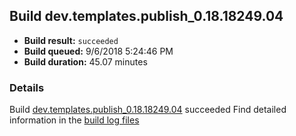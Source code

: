 ## Build dev.templates.publish_0.18.18249.04
- **Build result:** `succeeded`
- **Build queued:** 9/6/2018 5:24:46 PM
- **Build duration:** 45.07 minutes
### Details
Build [dev.templates.publish_0.18.18249.04](https://winappstudio.visualstudio.com/web/build.aspx?pcguid=a4ef43be-68ce-4195-a619-079b4d9834c2&builduri=vstfs%3a%2f%2f%2fBuild%2fBuild%2f26219) succeeded
Find detailed information in the [build log files](https://uwpctdiags.blob.core.windows.net/buildlogs/dev.templates.publish_0.18.18249.04_logs.zip)
